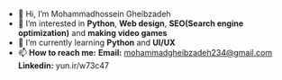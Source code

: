 - 👋 Hi, I’m Mohammadhossein Gheibzadeh
- 👀 I’m interested in **Python**, **Web design**, **SEO(Search engine optimization)** and **making video games**
- 🌱 I’m currently learning **Python** and **UI/UX**
- 📫 **How to reach me:** 
    **Email:** mohammadgheibzadeh234@gmail.com
    **Linkedin:** yun.ir/w73c47
<!---
mohammadhoseingh1999/mohammadhoseingh1999 is a ✨ special ✨ repository because its `README.md` (this file) appears on your GitHub profile.
You can click the Preview link to take a look at your changes.
--->
